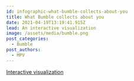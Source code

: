```yaml
---
id: infographic-what-bumble-collects-about-you
title: What Bumble collects about you
date: 2021-04-19T13:19:41.915Z
lead: An interactive visualization
image: /assets/media/bumble.png
post_categories:
  - Bumble
post_authors:
  - MPV
---
```

[Interactive visualization](https://tinyurl.com/y4t5w48z)